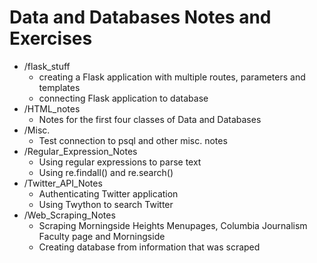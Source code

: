 # Data and Databases Notes and Exercises
- /flask_stuff
  - creating a Flask application with multiple routes, parameters and templates
  - connecting Flask application to database
- /HTML_notes
  - Notes for the first four classes of Data and Databases
- /Misc.
  - Test connection to psql and other misc. notes
- /Regular_Expression_Notes
  - Using regular expressions to parse text
  - Using re.findall() and re.search()
- /Twitter_API_Notes
  - Authenticating Twitter application
  - Using Twython to search Twitter
- /Web_Scraping_Notes
  - Scraping Morningside Heights Menupages, Columbia Journalism Faculty page and Morningside
  - Creating database from information that was scraped
